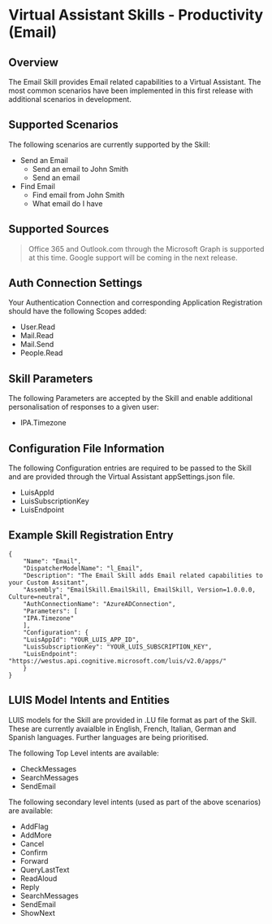 # Virtual Assistant Skills - Productivity (Email)

## Overview
The Email Skill provides Email related capabilities to a Virtual Assistant. The most common scenarios have been implemented in this first release with additional scenarios in development.

## Supported Scenarios
The following scenarios are currently supported by the Skill:

- Send an Email
    - Send an email to John Smith
    - Send an email 
- Find Email
    - Find email from John Smith
    - What email do I have

## Supported Sources

> Office 365 and Outlook.com through the Microsoft Graph is supported at this time. Google support will be coming in the next release.

## Auth Connection Settings

Your Authentication Connection and corresponding Application Registration should have the following Scopes added:

- User.Read
- Mail.Read
- Mail.Send
- People.Read

## Skill Parameters
The following Parameters are accepted by the Skill and enable additional personalisation of responses to a given user:
- IPA.Timezone

## Configuration File Information
The following Configuration entries are required to be passed to the Skill and are provided through the Virtual Assistant appSettings.json file.

- LuisAppId
- LuisSubscriptionKey
- LuisEndpoint

## Example Skill Registration Entry
```
{
    "Name": "Email",
    "DispatcherModelName": "l_Email",
    "Description": "The Email Skill adds Email related capabilities to your Custom Assitant",
    "Assembly": "EmailSkill.EmailSkill, EmailSkill, Version=1.0.0.0, Culture=neutral",
    "AuthConnectionName": "AzureADConnection",
    "Parameters": [
    "IPA.Timezone"
    ],
    "Configuration": {
    "LuisAppId": "YOUR_LUIS_APP_ID",
    "LuisSubscriptionKey": "YOUR_LUIS_SUBSCRIPTION_KEY",
    "LuisEndpoint": "https://westus.api.cognitive.microsoft.com/luis/v2.0/apps/"
    }
}
```

## LUIS Model Intents and Entities
LUIS models for the Skill are provided in .LU file format as part of the Skill. These are currently avaialble in English, French, Italian, German and Spanish languages. Further languages are being prioritised.

The following Top Level intents are available:

- CheckMessages
- SearchMessages
- SendEmail

The following secondary level intents (used as part of the above scenarios) are available:

- AddFlag
- AddMore
- Cancel
- Confirm
- Forward
- QueryLastText
- ReadAloud
- Reply
- SearchMessages
- SendEmail
- ShowNext